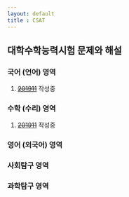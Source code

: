 ```yaml
---
layout: default
title : CSAT
---
```


## 대학수학능력시험 문제와 해설

### 국어 (언어) 영역

1. ~~[201911](./KOR/201911/201911.md)~~ 작성중

### 수학 (수리) 영역
1. ~~[201911](./MATH/201911/201911.md)~~ 작성중

### 영어 (외국어) 영역

### 사회탐구 영역

### 과학탐구 영역